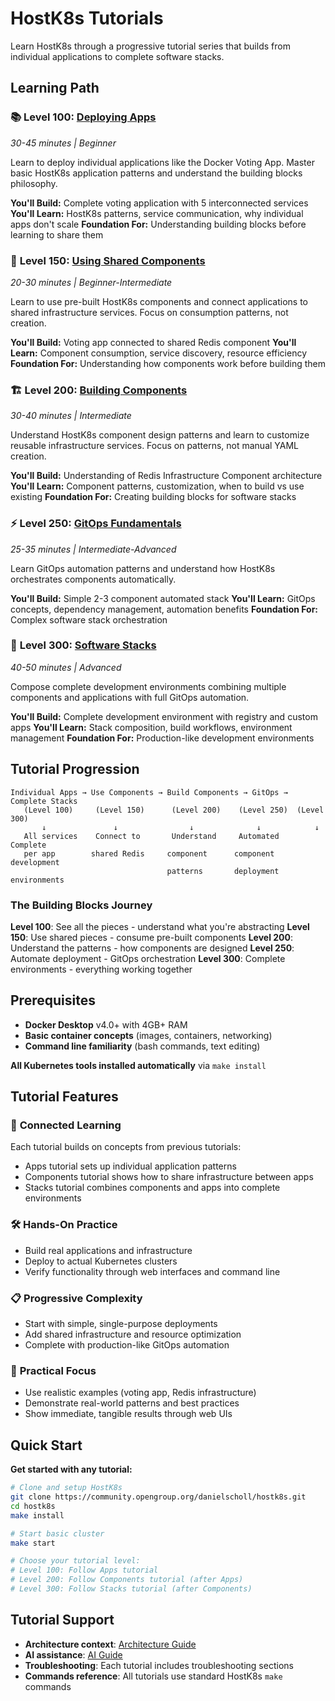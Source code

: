 # HostK8s Tutorials

Learn HostK8s through a progressive tutorial series that builds from individual applications to complete software stacks.

## Learning Path

### 📚 **Level 100: [Deploying Apps](apps.md)**
*30-45 minutes | Beginner*

Learn to deploy individual applications like the Docker Voting App. Master basic HostK8s application patterns and understand the building blocks philosophy.

**You'll Build:** Complete voting application with 5 interconnected services
**You'll Learn:** HostK8s patterns, service communication, why individual apps don't scale
**Foundation For:** Understanding building blocks before learning to share them

### 🔧 **Level 150: [Using Shared Components](shared-components.md)**
*20-30 minutes | Beginner-Intermediate*

Learn to use pre-built HostK8s components and connect applications to shared infrastructure services. Focus on consumption patterns, not creation.

**You'll Build:** Voting app connected to shared Redis component
**You'll Learn:** Component consumption, service discovery, resource efficiency
**Foundation For:** Understanding how components work before building them

### 🏗️ **Level 200: [Building Components](components.md)**
*30-40 minutes | Intermediate*

Understand HostK8s component design patterns and learn to customize reusable infrastructure services. Focus on patterns, not manual YAML creation.

**You'll Build:** Understanding of Redis Infrastructure Component architecture
**You'll Learn:** Component patterns, customization, when to build vs use existing
**Foundation For:** Creating building blocks for software stacks

### ⚡ **Level 250: [GitOps Fundamentals](gitops-fundamentals.md)**
*25-35 minutes | Intermediate-Advanced*

Learn GitOps automation patterns and understand how HostK8s orchestrates components automatically.

**You'll Build:** Simple 2-3 component automated stack
**You'll Learn:** GitOps concepts, dependency management, automation benefits
**Foundation For:** Complex software stack orchestration

### 🚀 **Level 300: [Software Stacks](stacks.md)**
*40-50 minutes | Advanced*

Compose complete development environments combining multiple components and applications with full GitOps automation.

**You'll Build:** Complete development environment with registry and custom apps
**You'll Learn:** Stack composition, build workflows, environment management
**Foundation For:** Production-like development environments

## Tutorial Progression

```
Individual Apps → Use Components → Build Components → GitOps → Complete Stacks
   (Level 100)     (Level 150)      (Level 200)    (Level 250)  (Level 300)
       ↓               ↓                ↓              ↓            ↓
   All services    Connect to       Understand     Automated    Complete
   per app        shared Redis     component      component    development
                                   patterns       deployment   environments
```

### The Building Blocks Journey

**Level 100**: See all the pieces - understand what you're abstracting
**Level 150**: Use shared pieces - consume pre-built components
**Level 200**: Understand the patterns - how components are designed
**Level 250**: Automate deployment - GitOps orchestration
**Level 300**: Complete environments - everything working together

## Prerequisites

- **Docker Desktop** v4.0+ with 4GB+ RAM
- **Basic container concepts** (images, containers, networking)
- **Command line familiarity** (bash commands, text editing)

**All Kubernetes tools installed automatically** via `make install`

## Tutorial Features

### 🔗 **Connected Learning**
Each tutorial builds on concepts from previous tutorials:
- Apps tutorial sets up individual application patterns
- Components tutorial shows how to share infrastructure between apps
- Stacks tutorial combines components and apps into complete environments

### 🛠️ **Hands-On Practice**
- Build real applications and infrastructure
- Deploy to actual Kubernetes clusters
- Verify functionality through web interfaces and command line

### 📋 **Progressive Complexity**
- Start with simple, single-purpose deployments
- Add shared infrastructure and resource optimization
- Complete with production-like GitOps automation

### 🎯 **Practical Focus**
- Use realistic examples (voting app, Redis infrastructure)
- Demonstrate real-world patterns and best practices
- Show immediate, tangible results through web UIs

## Quick Start

**Get started with any tutorial:**

```bash
# Clone and setup HostK8s
git clone https://community.opengroup.org/danielscholl/hostk8s.git
cd hostk8s
make install

# Start basic cluster
make start

# Choose your tutorial level:
# Level 100: Follow Apps tutorial
# Level 200: Follow Components tutorial (after Apps)
# Level 300: Follow Stacks tutorial (after Components)
```

## Tutorial Support

- **Architecture context**: [Architecture Guide](../architecture.md)
- **AI assistance**: [AI Guide](../ai-guide.md)
- **Troubleshooting**: Each tutorial includes troubleshooting sections
- **Commands reference**: All tutorials use standard HostK8s `make` commands
